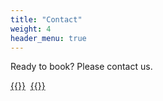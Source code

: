 ```yaml
---
title: "Contact"
weight: 4
header_menu: true
---
```


Ready to book? Please contact us.


[{{<icon class="fa fa-envelope">}}](mailto:contextswitch@funkhouse.rs)&nbsp;&nbsp;[{{<icon class="fa fa-instagram">}}](https://www.instagram.com/contextswitch.ocracoke/)